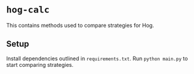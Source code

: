 # `hog-calc`

This contains methods used to compare strategies for Hog. 

## Setup

Install dependencies outlined in `requirements.txt`. Run `python main.py` to 
start comparing strategies. 
